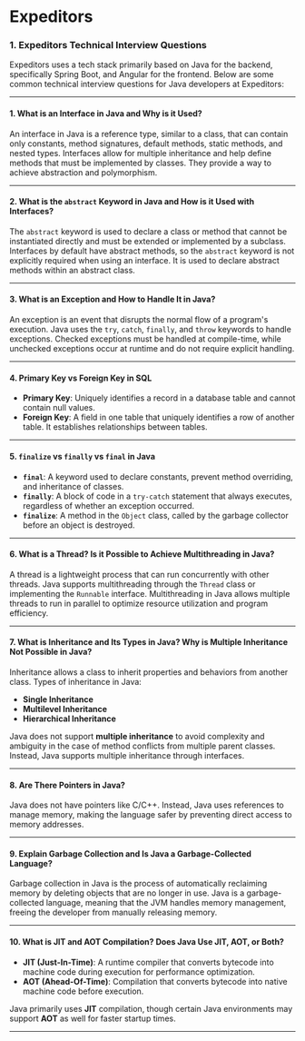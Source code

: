 # Expeditors

### 1. Expeditors Technical Interview Questions

Expeditors uses a tech stack primarily based on Java for the backend, specifically Spring Boot, and Angular for the frontend. Below are some common technical interview questions for Java developers at Expeditors:

---

#### 1. What is an Interface in Java and Why is it Used?
An interface in Java is a reference type, similar to a class, that can contain only constants, method signatures, default methods, static methods, and nested types. Interfaces allow for multiple inheritance and help define methods that must be implemented by classes. They provide a way to achieve abstraction and polymorphism.

---

#### 2. What is the `abstract` Keyword in Java and How is it Used with Interfaces?
The `abstract` keyword is used to declare a class or method that cannot be instantiated directly and must be extended or implemented by a subclass. Interfaces by default have abstract methods, so the `abstract` keyword is not explicitly required when using an interface. It is used to declare abstract methods within an abstract class.

---

#### 3. What is an Exception and How to Handle It in Java?
An exception is an event that disrupts the normal flow of a program's execution. Java uses the `try`, `catch`, `finally`, and `throw` keywords to handle exceptions. Checked exceptions must be handled at compile-time, while unchecked exceptions occur at runtime and do not require explicit handling.

---

#### 4. Primary Key vs Foreign Key in SQL
- **Primary Key**: Uniquely identifies a record in a database table and cannot contain null values.
- **Foreign Key**: A field in one table that uniquely identifies a row of another table. It establishes relationships between tables.

---

#### 5. `finalize` vs `finally` vs `final` in Java
- **`final`**: A keyword used to declare constants, prevent method overriding, and inheritance of classes.
- **`finally`**: A block of code in a `try-catch` statement that always executes, regardless of whether an exception occurred.
- **`finalize`**: A method in the `Object` class, called by the garbage collector before an object is destroyed.

---

#### 6. What is a Thread? Is it Possible to Achieve Multithreading in Java?
A thread is a lightweight process that can run concurrently with other threads. Java supports multithreading through the `Thread` class or implementing the `Runnable` interface. Multithreading in Java allows multiple threads to run in parallel to optimize resource utilization and program efficiency.

---

#### 7. What is Inheritance and Its Types in Java? Why is Multiple Inheritance Not Possible in Java?
Inheritance allows a class to inherit properties and behaviors from another class. Types of inheritance in Java:
- **Single Inheritance**
- **Multilevel Inheritance**
- **Hierarchical Inheritance**

Java does not support **multiple inheritance** to avoid complexity and ambiguity in the case of method conflicts from multiple parent classes. Instead, Java supports multiple inheritance through interfaces.

---

#### 8. Are There Pointers in Java?
Java does not have pointers like C/C++. Instead, Java uses references to manage memory, making the language safer by preventing direct access to memory addresses.

---

#### 9. Explain Garbage Collection and Is Java a Garbage-Collected Language?
Garbage collection in Java is the process of automatically reclaiming memory by deleting objects that are no longer in use. Java is a garbage-collected language, meaning that the JVM handles memory management, freeing the developer from manually releasing memory.

---

#### 10. What is JIT and AOT Compilation? Does Java Use JIT, AOT, or Both?
- **JIT (Just-In-Time)**: A runtime compiler that converts bytecode into machine code during execution for performance optimization.
- **AOT (Ahead-Of-Time)**: Compilation that converts bytecode into native machine code before execution.

Java primarily uses **JIT** compilation, though certain Java environments may support **AOT** as well for faster startup times.

---
